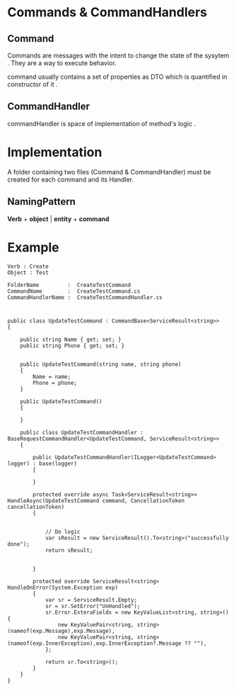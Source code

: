 # Commands & CommandHandlers


## Command 

Commands are messages with the intent to change the state of the sysytem .
They are a way to execute behavior. 



command usually contains a set of properties as DTO which is quantified in constructor of it .



## CommandHandler 

commandHandler is space of implementation of method's logic . 



# Implementation


A folder containing two files (Command & CommandHandler) must be created for each command and its Handler.

## NamingPattern   


 **Verb** + **object** | **entity** + **command**



# Example
	
	
	Verb : Create
	Object : Test

    FolderName         :  CreateTestCommand
	CommandName        :  CreateTestCommand.cs	
	CommandHandlerName :  CreateTestCommandHandler.cs


#

	public class UpdateTestCommand : CommandBase<ServiceResult<string>>
    {

        public string Name { get; set; }
        public string Phone { get; set; }


        public UpdateTestCommand(string name, string phone)
        {
            Name = name;
            Phone = phone;
        }

        public UpdateTestCommand()
        {

        }

        public class UpdateTestCommandHandler : BaseRequestCommandHandler<UpdateTestCommand, ServiceResult<string>>
        {

            public UpdateTestCommandHandler(ILogger<UpdateTestCommand> logger) : base(logger)
            {

            }

            protected override async Task<ServiceResult<string>> HandleAsync(UpdateTestCommand command, CancellationToken cancellationToken)
            {


                // Do logic
                var sResult = new ServiceResult().To<string>("successfully done");
                return sResult;


            }

            protected override ServiceResult<string> HandleOnError(System.Exception exp)
            {
                var sr = ServiceResult.Empty;
                sr = sr.SetError("UnHandled");
                sr.Error.ExteraFields = new KeyValueList<string, string>(){
                    new KeyValuePair<string, string>(nameof(exp.Message),exp.Message),
                    new KeyValuePair<string, string>(nameof(exp.InnerException),exp.InnerException?.Message ?? ""),
                };

                return sr.To<string>();
            }
        }
    }